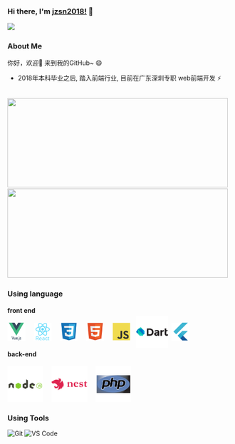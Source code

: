 ### Hi there, I'm [jzsn2018!](https://github.com/jzsn2018) 👏

![](https://komarev.com/ghpvc/?username=jzsn2018&style=flat-square&color=ff69b4)
<br />
### About Me
你好，欢迎👏 来到我的GitHub~ 😄
<br />
- 2018年本科毕业之后, 踏入前端行业, 目前在广东深圳专职 web前端开发 ⚡
<br />
<div>
<a style="margin-right: 10px;" href="https://github.com/jzsn2018"> <img  src="https://github-readme-stats.vercel.app/api?username=jzsn2018&count_private=true&show_icons=true" width="495" height="200" /> </a>
<a href="https://github.com/jzsn2018"> <img  src="https://github-readme-stats.vercel.app/api/top-langs/?username=jzsn2018&layout=compact" width="495" height="200" /> </a>
</div>

### Using language

#### front end

<p style="margin:0">
<img style="margin-right:15px" src=https://raw.githubusercontent.com/devicons/devicon/master/icons/vuejs/vuejs-original-wordmark.svg alt=vuejs width="40" height="40"/>
<img style="margin-right:15px" src=https://raw.githubusercontent.com/devicons/devicon/master/icons/react/react-original-wordmark.svg alt=react width="40" height="40"/>
<img style="margin-right:15px" src=https://raw.githubusercontent.com/devicons/devicon/master/icons/css3/css3-original.svg alt=css3 width="40" height="40"/>
<img style="margin-right:15px" src=https://raw.githubusercontent.com/devicons/devicon/master/icons/html5/html5-original.svg alt=html5 width="40" height="40"/>
<img style="margin-right:15px" src=https://raw.githubusercontent.com/devicons/devicon/master/icons/javascript/javascript-original.svg alt=javascript width="40" height="40"/>
<img style="margin:0 20px 0 10px;transform: scale(1.8);" src=https://raw.githubusercontent.com/devicons/devicon/master/icons/dart/dart-original-wordmark.svg alt=dart width="40" height="40"/>
<img style="margin-right:15px" src=https://raw.githubusercontent.com/devicons/devicon/master/icons/flutter/flutter-original.svg alt=flutter width="40" height="40"/>
</p>

#### back-end

<p>
<img style="margin-right:15px" src=https://raw.githubusercontent.com/devicons/devicon/master/icons/nodejs/nodejs-original-wordmark.svg alt=nodejs width="80" height="80"/>
<img style="margin-right:15px" src=https://raw.githubusercontent.com/devicons/devicon/master/icons/nestjs/nestjs-plain-wordmark.svg alt=nestjs width="80" height="80"/>
<img style="margin-right:15px" src=https://raw.githubusercontent.com/devicons/devicon/master/icons/php/php-original.svg alt=php width="80" height="80"/>
</p>

### Using Tools
![Git](https://img.shields.io/badge/-Git-%23F05032?style=for-the-badge&logo=git&logoColor=%23ffffff)
![VS Code](https://img.shields.io/badge/-VSCode-%23007ACC?style=for-the-badge&logo=visual-studio-code)
